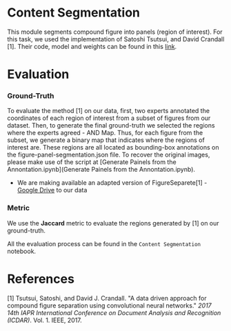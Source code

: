 # Content Segmentation 

This module segments  compound figure into panels (region of interest). For this task, we used the implementation of Satoshi Tsutsui, and David Crandall [1]. Their code, model and weights can be found in this [link](https://github.com/apple2373/figure-separator). 

# Evaluation

### Ground-Truth

To evaluate the method [1] on our data, first, two experts annotated the coordinates of each region of interest from a subset of figures from our dataset. Then, to generate the final ground-truth we selected the regions where the experts agreed - AND Map. Thus, for each figure from the subset, we generate a binary map that indicates where the regions of interest are. These regions are all located as bounding-box annotations on the figure-panel-segmentation.json file. To recover the original images, please make use of the script at [Generate Painels from the Annontation.ipynb](Generate Painels from the Annontation.ipynb).

- We are making available an adapted version of FigureSeparete[1] - [Google Drive](https://drive.google.com/file/d/1BVVN736dIm2Gb39g1A9yHNwAJT7PuKX6/view?usp=sharing) to our data

### Metric

We use the **Jaccard** metric to evaluate the regions generated by [1] on our ground-truth.

All the evaluation process can be found in the `Content Segmentation` notebook.

# References

[1] Tsutsui, Satoshi, and David J. Crandall. "A data driven approach for compound figure separation using convolutional neural networks." *2017 14th IAPR International Conference on Document Analysis and Recognition (ICDAR)*. Vol. 1. IEEE, 2017.
